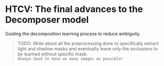 # HTCV: The final advances to the Decomposer model

Guiding the decomposition learning process to reduce ambiguity.

> TODO: Write about all the preprocessing done to specifically extract light and shadow masks and eventually leave only the occlusions to be learned without specific mask. \
```Always Good to have as many images as possible!```

